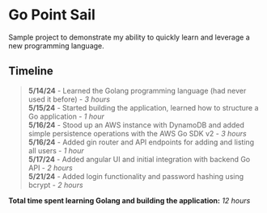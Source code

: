 <h1>Go Point Sail</h1>

Sample project to demonstrate my ability to quickly learn and leverage a new programming language.

<h2>Timeline</h2>

> **5/14/24** - Learned the Golang programming language (had never used it before) - *3 hours*\
> **5/15/24** - Started building the application, learned how to structure a Go application - *1 hour*\
> **5/16/24** - Stood up an AWS instance with DynamoDB and added simple persistence operations with the AWS Go SDK v2 - *3 hours*\
> **5/16/24** - Added gin router and API endpoints for adding and listing all users - *1 hour*\
> **5/17/24** - Added angular UI and initial integration with backend Go API - *2 hours*\
> **5/21/24** - Added login functionality and password hashing using bcrypt - *2 hours*

**Total time spent learning Golang and building the application:** *12 hours*
